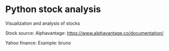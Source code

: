 # Python stock analysis

Visualization and analysis of stocks

Stock source: Alphavantage: https://www.alphavantage.co/documentation/

Yahoo finance: Example: bruno